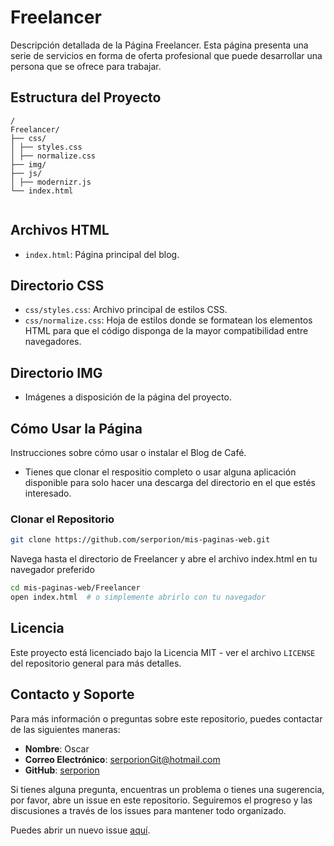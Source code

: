 # Freelancer

Descripción detallada de la Página Freelancer.
Esta página presenta una serie de servicios en forma de oferta profesional que puede desarrollar una persona que se ofrece para trabajar.



## Estructura del Proyecto

```plaintext
/
Freelancer/
├── css/
│ ├── styles.css
│ ├── normalize.css
├── img/
├── js/
│ ├── modernizr.js
└── index.html


```

## Archivos HTML
- `index.html`: Página principal del blog.


## Directorio CSS

- `css/styles.css`: Archivo principal de estilos CSS.
- `css/normalize.css`: Hoja de estilos donde se formatean los elementos HTML para que el código disponga de la mayor compatibilidad entre navegadores.


## Directorio IMG

- Imágenes a disposición de la página del proyecto.


## Cómo Usar la Página

Instrucciones sobre cómo usar o instalar el Blog de Café.

- Tienes que clonar el respositio completo o usar alguna aplicación disponible para solo hacer una descarga del directorio en el que estés interesado.

### Clonar el Repositorio

```sh
git clone https://github.com/serporion/mis-paginas-web.git
```

Navega hasta el directorio de Freelancer y abre el archivo index.html en tu navegador preferido

```sh
cd mis-paginas-web/Freelancer
open index.html  # o simplemente abrirlo con tu navegador
```


## Licencia
Este proyecto está licenciado bajo la Licencia MIT - ver el archivo `LICENSE` del repositorio general para más detalles.

## Contacto y Soporte

Para más información o preguntas sobre este repositorio, puedes contactar de las siguientes maneras:

- **Nombre**: Oscar
- **Correo Electrónico**: [serporionGit@hotmail.com](mailto:serporionGit@hotmail.com)
- **GitHub**: [serporion](https://github.com/serporion)


Si tienes alguna pregunta, encuentras un problema o tienes una sugerencia, por favor, abre un issue en este repositorio. Seguiremos el progreso y las discusiones a través de los issues para mantener todo organizado.

Puedes abrir un nuevo issue [aquí](https://github.com/serporion/mis-paginas-web/issues/new).
